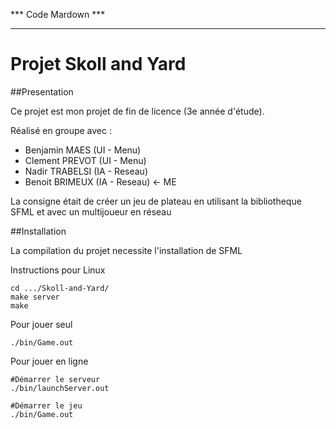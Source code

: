 *** Code Mardown ***
*********************

# Projet Skoll and Yard

##Presentation

Ce projet est mon projet de fin de licence (3e année d'étude).

Réalisé en groupe avec : 

* Benjamin MAES (UI - Menu)
* Clement PREVOT (UI - Menu)
* Nadir TRABELSI (IA - Reseau)
* Benoit BRIMEUX (IA - Reseau) <- ME 

La consigne était de créer un jeu de plateau en utilisant la bibliotheque SFML et avec un multijoueur en réseau

##Installation

La compilation du projet necessite l'installation de SFML

Instructions pour Linux 

	cd .../Skoll-and-Yard/
	make server
	make 

Pour jouer seul
	
	./bin/Game.out

Pour jouer en ligne
	
	#Démarrer le serveur
	./bin/launchServer.out

	#Démarrer le jeu
	./bin/Game.out